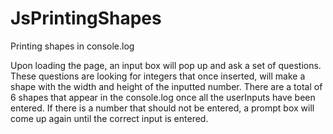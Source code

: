 # JsPrintingShapes
Printing shapes in console.log

Upon loading the page, an input box will pop up and ask a set of questions.
These questions are looking for integers that once inserted, will make a shape with the width and height of the inputted number.
There are a total of 6 shapes that appear in the console.log once all the userInputs have been entered.
If there is a number that should not be entered, a prompt box will come up again until the correct input is entered.
